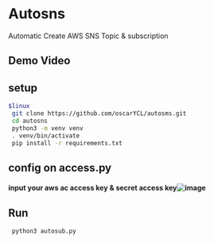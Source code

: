 # Autosns
Automatic Create AWS SNS Topic &amp; subscription
## Demo Video

## setup
```bash
$linux
 git clone https://github.com/oscarYCL/autosms.git
 cd autosns
 python3 -m venv venv
 . venv/bin/activate
 pip install -r requirements.txt
```
## config on access.py
#### input your aws ac access key & secret access key![image](https://user-images.githubusercontent.com/61004532/117772790-227fa400-b26a-11eb-96e2-0b35087bf8a7.png)


## Run
```bash
 python3 autosub.py
```
